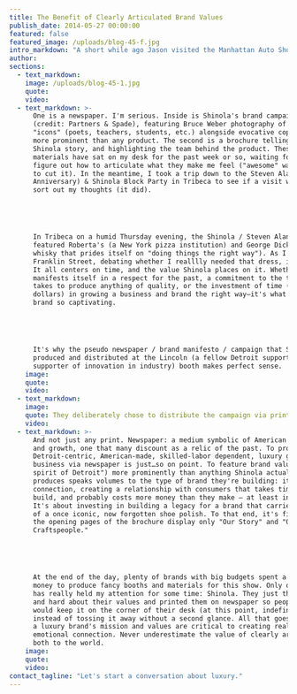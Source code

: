 ```yaml
---
title: The Benefit of Clearly Articulated Brand Values
publish_date: 2014-05-27 00:00:00
featured: false
featured_image: /uploads/blog-45-f.jpg
intro_markdown: "A short while ago Jason visited the Manhattan Auto Show—an annual personal tradition. On Monday he couldn't wait to share two pieces he'd picked up there with the team: and they had nothing to do with cars.​"
author:
sections:
  - text_markdown:
    image: /uploads/blog-45-1.jpg
    quote:
    video:
  - text_markdown: >-
      One is a newspaper. I'm serious. Inside is Shinola's brand campaign
      (credit: Partners & Spade), featuring Bruce Weber photography of Detroit
      "icons" (poets, teachers, students, etc.) alongside evocative copy, both
      more prominent than any product. The second is a brochure telling the
      Shinola story, and highlighting the team behind the product. These Shinola
      materials have sat on my desk for the past week or so, waiting for me to
      figure out how to articulate what they make me feel ("awesome" wasn't going
      to cut it). In the meantime, I took a trip down to the Steven Alan (20 Year
      Anniversary) & Shinola Block Party in Tribeca to see if a visit would help
      sort out my thoughts (it did).





      In Tribeca on a humid Thursday evening, the Shinola / Steven Alan gathering
      featured Roberta's (a New York pizza institution) and George Dickel (a
      whisky that prides itself on "doing things the right way"). As I strolled
      Franklin Street, debating whether I realllly needed that dress, it hit me.
      It all centers on time, and the value Shinola places on it. Whether that
      manifests itself in a respect for the past, a commitment to the time it
      takes to produce anything of quality, or the investment of time (and
      dollars) in growing a business and brand the right way—it's what makes the
      brand so captivating.





      It's why the pseudo newspaper / brand manifesto / campaign that Shinola
      produced and distributed at the Lincoln (a fellow Detroit supporter and
      supporter of innovation in industry) booth makes perfect sense.​
    image:
    quote:
    video:
  - text_markdown:
    image:
    quote: They deliberately chose to distribute the campaign via print in a digital age.
    video:
  - text_markdown: >-
      And not just any print. Newspaper: a medium symbolic of American industry
      and growth, one that many discount as a relic of the past. To promote their
      Detroit-centric, American-made, skilled-labor dependent, luxury goods
      business via newspaper is just…so on point. To feature brand values ("the
      spirit of Detroit") more prominently than anything Shinola actually
      produces speaks volumes to the type of brand they're building: it's about
      connection, creating a relationship with consumers that takes time to
      build, and probably costs more money than they make – at least initially.
      It's about investing in building a legacy for a brand that carries the name
      of a once iconic, now forgotten shoe polish. To that end, it's fitting that
      the opening pages of the brochure display only "Our Story" and "Our
      Craftspeople."





      At the end of the day, plenty of brands with big budgets spent a lot of
      money to produce fancy booths and materials for this show. Only one brand
      has really held my attention for some time: Shinola. They just thought long
      and hard about their values and printed them on newspaper so people like me
      would keep it on the corner of their desk (at this point, indefinitely),
      instead of tossing it away without a second glance. All that goes to say,
      a luxury brand's mission and values are critical to creating real,
      emotional connection. Never underestimate the value of clearly articulating
      both to the world.​
    image:
    quote:
    video:
contact_tagline: "Let's start a conversation about luxury."
---
```



